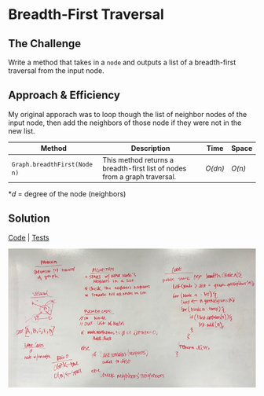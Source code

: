 # Breadth-First Traversal
## The Challenge
Write a method that takes in a `node` and outputs a list of a breadth-first traversal from the input node.

## Approach & Efficiency
My original apporach was to loop though the list of neighbor nodes of the input node, then add the neighbors of those node if they were not in the new list.

Method | Description | Time | Space
--- | ---- | ---- | ----
`Graph.breadthFirst(Node n)` | This method returns a breadth-first list of nodes from a graph traversal. | *O(dn)* | *O(n)*
**d* = degree of the node (neighbors)

## Solution
[Code](../src/main/java/graph/Graph.java) | [Tests](../src/test/java/graph)

![White Board Solution of Breadth First Graph Traversal](../assets/graph_breadth.JPG)